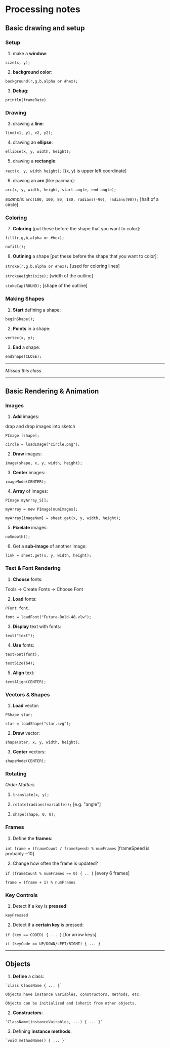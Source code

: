 # Processing notes


## Basic drawing and setup

### Setup

1. make a **window**:

  `size(x, y);`

2. **background color**:

  `background(r,g,b,alpha or #hex);`

3. **Debug**:

  `println(frameRate)`

### Drawing

3. drawing a **line**:

  `line(x1, y1, x2, y2);`

4. drawing an **ellipse**:

  `ellipse(x, y, width, height);`

5. drawing a **rectangle**:

  `rect(x, y, width height);` [(x, y) is upper left coordinate]

6. drawing an **arc** [like pacman]:

  `arc(x, y, width, height, start-angle, end-angle);`

  *example:* `arc(100, 100, 80, 180, radians(-90), radians(90));` [half of a circle]

### Coloring

7. **Coloring** [put these before the shape that you want to color]:

  `fill(r,g,b,alpha or #hex);`

  `nofill();`

8. **Outining** a shape [put these before the shape that you want to color]:

  `stroke(r,g,b,alpha or #hex);` [used for coloring lines]

  `strokeWeight(size);` [width of the outline]

  `stokeCap(ROUND);` [shape of the outline]

### Making Shapes

1. **Start** defining a shape:

  `beginShape();`

2. **Points** in a shape:

  `vertex(x, y);`

3. **End** a shape:

  `endShape(CLOSE);`

---

*Missed this class*

---


## Basic Rendering & Animation

### Images

1. **Add** images:

  drap and drop images into sketch

  `PImage [shape];`

  `circle = loadImage("circle.png");`

2. **Draw** images:

  `image(shape, x, y, width, height);`

3. **Center** images:

  `imageMode(CENTER);`

4. **Array** of images:

  `PImage myArray_S[];`

  `myArray = new PImage[numImages];`

  `myArray[imageNum] = sheet.get(x, y, width, height);`

5. **Pixelate** images:

  `noSmooth();`

6. Get a **sub-image** of another image:

  `link = sheet.get(x, y, width, height);`

### Text & Font Rendering

1. **Choose** fonts:

  Tools -> Create Fonts -> Choose Font

2. **Load** fonts:

  `PFont font;`

  `font = loadFont("Futura-Bold-48.vlw");`

3. **Display** text with fonts:

  `text("text");`

4. **Use** fonts:

  `textFont(font);`

  `textSize(64);`

5. **Align** text:

  `textAlign(CENTER);`

### Vectors & Shapes

1. **Load** vector:

  `PShape star;`

  `star = loadShape("star.svg");`

2. **Draw** vector:

  `shape(star, x, y, width, height);`

3. **Center** vectors:

  `shapeMode(CENTER);`

### Rotating

*Order Matters*

1. `translate(x, y);`

2. `rotate(radians(variable));` [e.g. "angle"]

3. `shape(shape, 0, 0);`

### Frames

1. Define the **frames**:

  `int frame = (frameCount / frameSpeed) % numFrames` [frameSpeed is probably ~10]

2. Change how often the frame is updated?

  `if (frameCount % numFrames == 0) { .. }` [every 6 frames]

  `frame = (frame + 1) % numFrames`

### Key Controls

1. Detect if a key is **pressed**:

  `keyPressed`

2. Detect if a **certain key** is pressed:

  `if (key == CODED) { ... }` [for arrow keys]

  `if (keyCode == UP/DOWN/LEFT/RIGHT) { ... }`

---


## Objects

  1. **Define** a class:

    `class ClassName { ... }`

    Objects have instance variables, constructors, methods, etc.

    Objects can be initialized and inherit from other objects.

  2. **Constructors**:

    `ClassName(instanceVairables, ...) { ... }`

  3. Defining **instance methods**:

    `void methodName() { ... }`